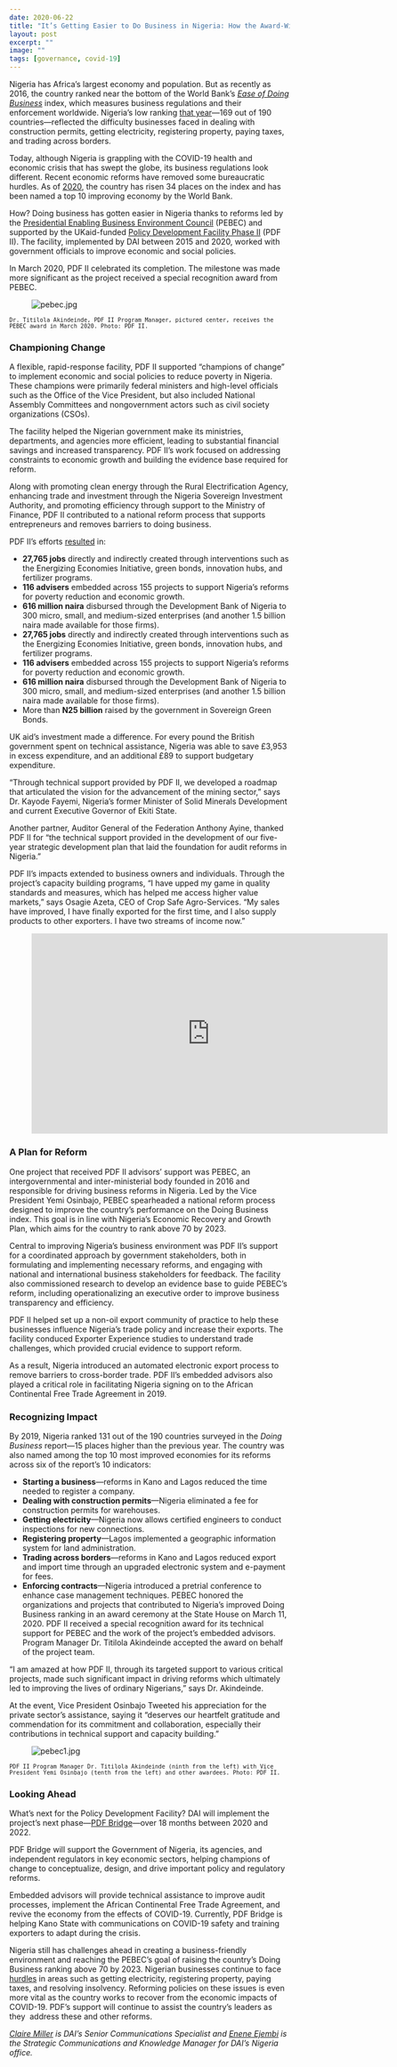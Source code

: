 ```yaml
---
date: 2020-06-22
title: "It’s Getting Easier to Do Business in Nigeria: How the Award-Winning Policy Development Facility Supported Reform"
layout: post
excerpt: ""
image: ""
tags: [governance, covid-19]
---
```

<p>Nigeria has Africa’s largest economy and population. But as recently as 2016, the country ranked near the bottom of the World Bank’s <em><a href="https://www.doingbusiness.org/en/doingbusiness">Ease of Doing Business</a></em> index, which measures business regulations and their enforcement worldwide. Nigeria’s low ranking <a href="https://www.doingbusiness.org/content/dam/doingBusiness/media/Annual-Reports/English/DB16-Full-Report.pdf">that year</a>—169 out of 190 countries—reflected the difficulty businesses faced in dealing with construction permits, getting electricity, registering property, paying taxes, and trading across borders.</p><p>Today, although Nigeria is grappling with the COVID-19 health and economic crisis that has swept the globe, its business regulations look different. Recent economic reforms have removed some bureaucratic hurdles. As of <a href="https://www.doingbusiness.org/content/dam/doingBusiness/country/n/nigeria/NGA.pdf">2020</a>, the country has risen 34 places on the index and has been named a top 10 improving economy by the World Bank.</p><p>How? Doing business has gotten easier in Nigeria thanks to reforms led by the <a href="https://easeofdoingbusinessnigeria.com/">Presidential Enabling Business Environment Council</a> (PEBEC) and supported by the UKaid-funded <a href="https://www.dai.com/our-work/projects/nigeria-dfid-policy-development-facility-pdf2-0">Policy Development Facility Phase II</a> (PDF II). The facility, implemented by DAI between 2015 and 2020, worked with government officials to improve economic and social policies.</p><p>In March 2020, PDF II celebrated its completion. The milestone was made more significant as the project received a special recognition award from PEBEC.</p><figure class="kg-card kg-image-card"><img src="https://pubs.ghost.io/uploads/pebec.jpg" class="kg-image" alt="pebec.jpg" loading="lazy"></figure><p><code><code>Dr. Titilola Akindeinde, PDF II Program Manager, pictured center, receives the PEBEC award in March 2020. Photo: PDF II.</code></code></p><h3 id="championing-change">Championing Change</h3><p>A flexible, rapid-response facility, PDF II supported “champions of change” to implement economic and social policies to reduce poverty in Nigeria. These champions were primarily federal ministers and high-level officials such as the Office of the Vice President, but also included National Assembly Committees and nongovernment actors such as civil society organizations (CSOs).</p><p>The facility helped the Nigerian government make its ministries, departments, and agencies more efficient, leading to substantial financial savings and increased transparency. PDF II’s work focused on addressing constraints to economic growth and building the evidence base required for reform.</p><p>Along with promoting clean energy through the Rural Electrification Agency, enhancing trade and investment through the Nigeria Sovereign Investment Authority, and promoting efficiency through support to the Ministry of Finance, PDF II contributed to a national reform process that supports entrepreneurs and removes barriers to doing business.</p><p>PDF II’s efforts <a href="https://www.pdfnigeria.org/rc/wp-content/uploads/2020/03/P3387_PDFII_results_reducing_poverty_WEB.pdf">resulted</a> in:</p><ul><li><strong>27,765 jobs</strong> directly and indirectly created through interventions such as the Energizing Economies Initiative, green bonds, innovation hubs, and fertilizer programs.</li><li><strong>116 advisers</strong> embedded across 155 projects to support Nigeria’s reforms for poverty reduction and economic growth.</li><li><strong>616 million naira</strong> disbursed through the Development Bank of Nigeria to 300 micro, small, and medium-sized enterprises (and another 1.5 billion naira made available for those firms).</li><li><strong>27,765 jobs</strong> directly and indirectly created through interventions such as the Energizing Economies Initiative, green bonds, innovation hubs, and fertilizer programs.</li><li><strong>116 advisers</strong> embedded across 155 projects to support Nigeria’s reforms for poverty reduction and economic growth.</li><li><strong>616 million naira</strong> disbursed through the Development Bank of Nigeria to 300 micro, small, and medium-sized enterprises (and another 1.5 billion naira made available for those firms).</li><li>More than <strong>N25 billion</strong> raised by the government in Sovereign Green Bonds.</li></ul><p>UK aid’s investment made a difference. For every pound the British government spent on technical assistance, Nigeria was able to save £3,953 in excess expenditure, and an additional £89 to support budgetary expenditure.</p><p>“Through technical support provided by PDF II, we developed a roadmap that articulated the vision for the advancement of the mining sector,” says Dr. Kayode Fayemi, Nigeria’s former Minister of Solid Minerals Development and current Executive Governor of Ekiti State.</p><p>Another partner, Auditor General of the Federation Anthony Ayine, thanked PDF II for “the technical support provided in the development of our five-year strategic development plan that laid the foundation for audit reforms in Nigeria.”</p><p>PDF II’s impacts extended to business owners and individuals. Through the project’s capacity building programs, “I have upped my game in quality standards and measures, which has helped me access higher value markets,” says Osagie Azeta, CEO of Crop Safe Agro-Services. “My sales have improved, I have finally exported for the first time, and I also supply products to other exporters. I have two streams of income now.”</p><figure class="kg-card kg-embed-card"><iframe src="https://player.vimeo.com/video/405449610" width="640" height="360" frameborder="0" allow="autoplay; fullscreen" allowfullscreen="" class="video"></iframe></figure><h3 id="a-plan-for-reform">A Plan for Reform</h3><p>One project that received PDF II advisors’ support was PEBEC, an intergovernmental and inter-ministerial body founded in 2016 and responsible for driving business reforms in Nigeria. Led by the Vice President Yemi Osinbajo, PEBEC spearheaded a national reform process designed to improve the country’s performance on the Doing Business index. This goal is in line with Nigeria’s Economic Recovery and Growth Plan, which aims for the country to rank above 70 by 2023.</p><p>Central to improving Nigeria’s business environment was PDF II’s support for a coordinated approach by government stakeholders, both in formulating and implementing necessary reforms, and engaging with national and international business stakeholders for feedback. The facility also commissioned research to develop an evidence base to guide PEBEC’s reform, including operationalizing an executive order to improve business transparency and efficiency.</p><p>PDF II helped set up a non-oil export community of practice to help these businesses influence Nigeria’s trade policy and increase their exports. The facility conduced Exporter Experience studies to understand trade challenges, which provided crucial evidence to support reform.</p><p>As a result, Nigeria introduced an automated electronic export process to remove barriers to cross-border trade. PDF II’s embedded advisors also played a critical role in facilitating Nigeria signing on to the African Continental Free Trade Agreement in 2019.</p><h3 id="recognizing-impact">Recognizing Impact</h3><p>By 2019, Nigeria ranked 131 out of the 190 countries surveyed in the <em>Doing Business</em> report—15 places higher than the previous year. The country was also named among the top 10 most improved economies for its reforms across six of the report’s 10 indicators:</p><ul><li><strong>Starting a business</strong>—reforms in Kano and Lagos reduced the time needed to register a company.</li><li><strong>Dealing with construction permits</strong>—Nigeria eliminated a fee for construction permits for warehouses.</li><li><strong>Getting electricity</strong>—Nigeria now allows certified engineers to conduct inspections for new connections.</li><li><strong>Registering property</strong>—Lagos implemented a geographic information system for land administration.</li><li><strong>Trading across borders</strong>—reforms in Kano and Lagos reduced export and import time through an upgraded electronic system and e-payment for fees.</li><li><strong>Enforcing contracts</strong>—Nigeria introduced a pretrial conference to enhance case management techniques. PEBEC honored the organizations and projects that contributed to Nigeria’s improved Doing Business ranking in an award ceremony at the State House on March 11, 2020. PDF II received a special recognition award for its technical support for PEBEC and the work of the project’s embedded advisors. Program Manager Dr. Titilola Akindeinde accepted the award on behalf of the project team.</li></ul><p>“I am amazed at how PDF II, through its targeted support to various critical projects, made such significant impact in driving reforms which ultimately led to improving the lives of ordinary Nigerians,” says Dr. Akindeinde.</p><p>At the event, Vice President Osinbajo Tweeted his appreciation for the private sector’s assistance, saying it “deserves our heartfelt gratitude and commendation for its commitment and collaboration, especially their contributions in technical support and capacity building.”</p><figure class="kg-card kg-image-card"><img src="https://pubs.ghost.io/uploads/pebec1.jpg" class="kg-image" alt="pebec1.jpg" loading="lazy"></figure><p><code><code>PDF II Program Manager Dr. Titilola Akindeinde (ninth from the left) with Vice President Yemi Osinbajo (tenth from the left) and other awardees. Photo: PDF II.</code></code></p><h3 id="looking-ahead">Looking Ahead</h3><p>What’s next for the Policy Development Facility? DAI will implement the project’s next phase—<a href="https://www.dai.com/our-work/projects/nigeria-pdf-bridge-programme">PDF Bridge</a>—over 18 months between 2020 and 2022.</p><p>PDF Bridge will support the Government of Nigeria, its agencies, and independent regulators in key economic sectors, helping champions of change to conceptualize, design, and drive important policy and regulatory reforms.</p><p>Embedded advisors will provide technical assistance to improve audit processes, implement the African Continental Free Trade Agreement, and revive the economy from the effects of COVID-19. Currently, PDF Bridge is helping Kano State with communications on COVID-19 safety and training exporters to adapt during the crisis.</p><p>Nigeria still has challenges ahead in creating a business-friendly environment and reaching the PEBEC’s goal of raising the country’s Doing Business ranking above 70 by 2023. Nigerian businesses continue to face <a href="https://www.doingbusiness.org/content/dam/doingBusiness/country/n/nigeria/NGA.pdf">hurdles</a> in areas such as getting electricity, registering property, paying taxes, and resolving insolvency. Reforming policies on these issues is even more vital as the country works to recover from the economic impacts of COVID-19. PDF’s support will continue to assist the country’s leaders as they  address these and other reforms.</p><p><em><a href="https://www.linkedin.com/in/claireelsemiller/">Claire Miller</a> is DAI’s Senior Communications Specialist and <a href="https://www.linkedin.com/in/enene-ejembi-m-litt-ckm-5b452071/">Enene Ejembi</a> is the Strategic Communications and Knowledge Manager for DAI’s Nigeria office.</em></p>
  